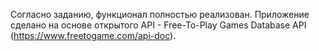 Согласно заданию, функционал полностью реализован.
Приложение сделано на основе открытого API - Free-To-Play Games Database API (https://www.freetogame.com/api-doc).
